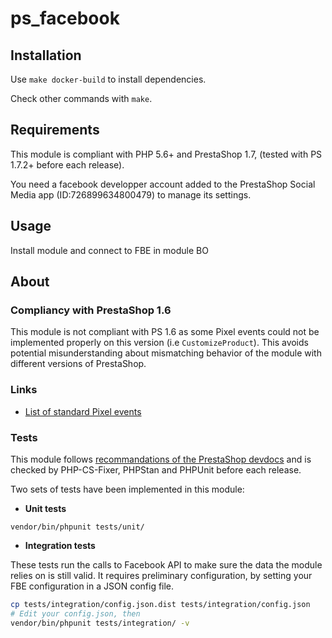 # ps_facebook

## Installation

Use `make docker-build` to install dependencies.

Check other commands with `make`.

## Requirements

This module is compliant with PHP 5.6+ and PrestaShop 1.7, (tested with PS 1.7.2+ before each release).

You need a facebook developper account added to the PrestaShop Social Media app (ID:726899634800479) to manage its settings.

## Usage

Install module and connect to FBE in module BO

## About 

### Compliancy with PrestaShop 1.6

This module is not compliant with PS 1.6 as some Pixel events could not be implemented properly on this version (i.e `CustomizeProduct`).
This avoids potential misunderstanding about mismatching behavior of the module with different versions of PrestaShop.

### Links

* [List of standard Pixel events](https://developers.facebook.com/docs/facebook-pixel/reference/)

### Tests

This module follows [recommandations of the PrestaShop devdocs](https://devdocs.prestashop.com/1.7/modules/testing/) and is checked by PHP-CS-Fixer, PHPStan and PHPUnit before each release.

Two sets of tests have been implemented in this module:

* **Unit tests**

```
vendor/bin/phpunit tests/unit/
```

* **Integration tests**

These tests run the calls to Facebook API to make sure the data the module relies on is still valid.
It requires preliminary configuration, by setting your FBE configuration in a JSON config file.

```bash
cp tests/integration/config.json.dist tests/integration/config.json
# Edit your config.json, then
vendor/bin/phpunit tests/integration/ -v
```
